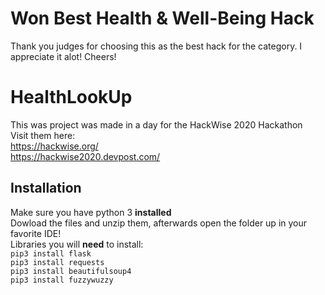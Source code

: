 # Won Best Health & Well-Being Hack  
Thank you judges for choosing this as the best hack for the category. I appreciate it alot! Cheers!

# HealthLookUp
This was project was made in a day for the HackWise 2020 Hackathon  
Visit them here:  
https://hackwise.org/  
https://hackwise2020.devpost.com/

## Installation
Make sure you have python 3 **installed**  
Dowload the files and unzip them, afterwards open the folder up in your favorite IDE!  
Libraries you will **need** to install:  
`pip3 install flask`  
`pip3 install requests`  
`pip3 install beautifulsoup4`  
`pip3 install fuzzywuzzy`
